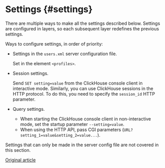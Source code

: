 # Settings {#settings}

There are multiple ways to make all the settings described below.
Settings are configured in layers, so each subsequent layer redefines the previous settings.

Ways to configure settings, in order of priority:

-   Settings in the `users.xml` server configuration file.

    Set in the element `<profiles>`.

-   Session settings.

    Send `SET setting=value` from the ClickHouse console client in interactive mode.
    Similarly, you can use ClickHouse sessions in the HTTP protocol. To do this, you need to specify the `session_id` HTTP parameter.

-   Query settings.

    -   When starting the ClickHouse console client in non-interactive mode, set the startup parameter `--setting=value`.
    -   When using the HTTP API, pass CGI parameters (`URL?setting_1=value&setting_2=value...`).

Settings that can only be made in the server config file are not covered in this section.

[Original article](https://clickhouse.tech/docs/en/operations/settings/) <!--hide-->
